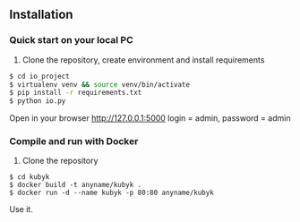 ## Installation

### Quick start on your local PC

1) Clone the repository, create environment and install requirements
```sh
$ cd io_project
$ virtualenv venv && source venv/bin/activate
$ pip install -r requirements.txt
$ python io.py 
```
Open in your browser http://127.0.0.1:5000 login = admin, password = admin

### Compile and run with Docker 
1) Clone the repository

```
$ cd kubyk
$ docker build -t anyname/kubyk .
$ docker run -d --name kubyk -p 80:80 anyname/kubyk
```
Use it. 
